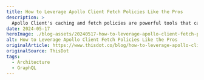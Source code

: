 ```yaml
---
title: How to Leverage Apollo Client Fetch Policies Like the Pros
description: >
  Apollo Client's caching and fetch policies are powerful tools that can help you optimize your GraphQL queries. We'll explore how to leverage these features to improve the performance of your application.
date: 2024-05-17
heroImage: ./blog-assets/20240517-how-to-leverage-apollo-client-fetch-policies-like-the-pros.webp
alt: How to Leverage Apollo Client Fetch Policies Like the Pros
originalArticle: https://www.thisdot.co/blog/how-to-leverage-apollo-client-fetch-policies-like-the-pros
originalSource: ThisDot
tags:
  - Architecture
  - GraphQL
---
```

